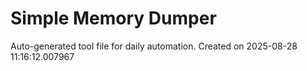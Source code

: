 # Simple Memory Dumper
Auto-generated tool file for daily automation.
Created on 2025-08-28 11:16:12.007967
